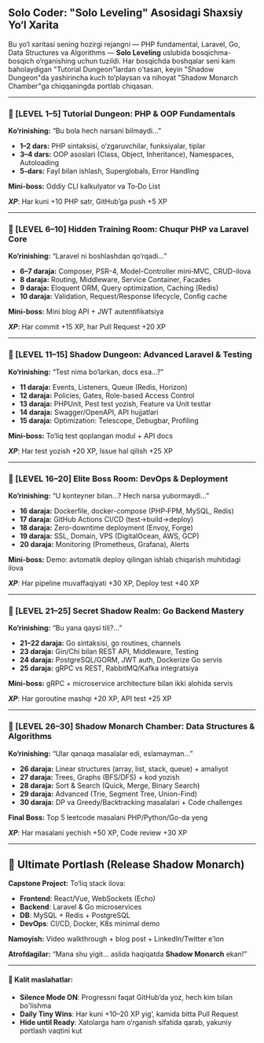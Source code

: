 ## Solo Coder: "Solo Leveling" Asosidagi Shaxsiy Yo‘l Xarita

Bu yo‘l xaritasi sening hozirgi rejangni — PHP fundamental, Laravel, Go, Data Structures va Algorithms — **Solo Leveling** uslubida bosqichma-bosqich o‘rganishing uchun tuzildi. Har bosqichda boshqalar seni kam baholaydigan "Tutorial Dungeon"lardan o'tasan, keyin "Shadow Dungeon"da yashirincha kuch to‘playsan va nihoyat "Shadow Monarch Chamber"ga chiqqaningda portlab chiqasan.

---

### 🔹 \[LEVEL 1–5] Tutorial Dungeon: PHP & OOP Fundamentals

**Ko‘rinishing:** “Bu bola hech narsani bilmaydi…”

* **1–2 dars:** PHP sintaksisi, o‘zgaruvchilar, funksiyalar, tiplar
* **3–4 dars:** OOP asoslari (Class, Object, Inheritance), Namespaces, Autoloading
* **5-dars:** Fayl bilan ishlash, Superglobals, Error Handling

**Mini-boss:** Oddiy CLI kalkulyator va To‑Do List

***XP***: Har kuni +10 PHP satr, GitHub’ga push +5 XP

---

### 🔹 \[LEVEL 6–10] Hidden Training Room: Chuqur PHP va Laravel Core

**Ko‘rinishing:** “Laravel ni boshlashdan qo‘rqadi…”

* **6–7 daraja:** Composer, PSR-4, Model-Controller mini‑MVC, CRUD-ilova
* **8 daraja:** Routing, Middleware, Service Container, Facades
* **9 daraja:** Eloquent ORM, Query optimization, Caching (Redis)
* **10 daraja:** Validation, Request/Response lifecycle, Config cache

**Mini-boss:** Mini blog API + JWT autentifikatsiya

***XP***: Har commit +15 XP, har Pull Request +20 XP

---

### 🔹 \[LEVEL 11–15] Shadow Dungeon: Advanced Laravel & Testing

**Ko‘rinishing:** “Test nima bo‘larkan, docs esa…?”

* **11 daraja:** Events, Listeners, Queue (Redis, Horizon)
* **12 daraja:** Policies, Gates, Role-based Access Control
* **13 daraja:** PHPUnit, Pest test yozish, Feature va Unit testlar
* **14 daraja:** Swagger/OpenAPI, API hujjatlari
* **15 daraja:** Optimization: Telescope, Debugbar, Profiling

**Mini-boss:** To‘liq test qoplangan modul + API docs

***XP***: Har test yozish +20 XP, Issue hal qilish +25 XP

---

### 🔹 \[LEVEL 16–20] Elite Boss Room: DevOps & Deployment

**Ko‘rinishing:** “U konteyner bilan…? Hech narsa yubormaydi…”

* **16 daraja:** Dockerfile, docker-compose (PHP‑FPM, MySQL, Redis)
* **17 daraja:** GitHub Actions CI/CD (test→build→deploy)
* **18 daraja:** Zero-downtime deployment (Envoy, Forge)
* **19 daraja:** SSL, Domain, VPS (DigitalOcean, AWS, GCP)
* **20 daraja:** Monitoring (Prometheus, Grafana), Alerts

**Mini-boss:** Demo: avtomatik deploy qilingan ishlab chiqarish muhitidagi ilova

***XP***: Har pipeline muvaffaqiyati +30 XP, Deploy test +40 XP

---

### 🔹 \[LEVEL 21–25] Secret Shadow Realm: Go Backend Mastery

**Ko‘rinishing:** “Bu yana qaysi tili?…”

* **21–22 daraja:** Go sintaksisi, go routines, channels
* **23 daraja:** Gin/Chi bilan REST API, Middleware, Testing
* **24 daraja:** PostgreSQL/GORM, JWT auth, Dockerize Go servis
* **25 daraja:** gRPC vs REST, RabbitMQ/Kafka integratsiya

**Mini-boss:** gRPC + microservice architecture bilan ikki alohida servis

***XP***: Har goroutine mashqi +20 XP, API test +25 XP

---

### 🔹 \[LEVEL 26–30] Shadow Monarch Chamber: Data Structures & Algorithms

**Ko‘rinishing:** “Ular qanaqa masalalar edi, eslamayman…”

* **26 daraja:** Linear structures (array, list, stack, queue) + amaliyot
* **27 daraja:** Trees, Graphs (BFS/DFS) + kod yozish
* **28 daraja:** Sort & Search (Quick, Merge, Binary Search)
* **29 daraja:** Advanced (Trie, Segment Tree, Union-Find)
* **30 daraja:** DP va Greedy/Backtracking masalalari + Code challenges

**Final Boss:** Top 5 leetcode masalani PHP/Python/Go-da yeng

***XP***: Har masalani yechish +50 XP, Code review +30 XP

---

## 🎇 Ultimate Portlash (Release Shadow Monarch)

**Capstone Project:** To‘liq stack ilova:

* **Frontend**: React/Vue, WebSockets (Echo)
* **Backend**: Laravel & Go microservices
* **DB**: MySQL + Redis + PostgreSQL
* **DevOps**: CI/CD, Docker, K8s minimal demo

**Namoyish:** Video walkthrough + blog post + LinkedIn/Twitter e’lon

**Atrofdagilar:** “Mana shu yigit… aslida haqiqatda **Shadow Monarch** ekan!”

---

#### 🔑 Kalit maslahatlar:

* **Silence Mode ON**: Progressni faqat GitHub’da yoz, hech kim bilan bo'lishma
* **Daily Tiny Wins**: Har kuni +10–20 XP yig‘, kamida bitta Pull Request
* **Hide until Ready**: Xatolarga ham o‘rganish sifatida qarab, yakuniy portlash vaqtini kut
